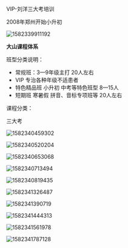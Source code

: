 VIP-刘洋三大考培训

2008年郑州开始小升初

![1582339911192](C:\Users\Administrator\AppData\Roaming\Typora\typora-user-images\1582339911192.png)

**大山课程体系**

班型分类说明：

- 常规班：3—9年级主打   20人左右
- VIP   专治各种年级不适患者
- 特色精品班   小升初 中考等特色班型  8—15人
- 短期班  寒暑假  拼音、音标专项班等  20人左右

课程分类：

三大考

![1582340459302](C:\Users\Administrator\AppData\Roaming\Typora\typora-user-images\1582340459302.png)

![1582340520204](C:\Users\Administrator\AppData\Roaming\Typora\typora-user-images\1582340520204.png)

![1582340653068](C:\Users\Administrator\AppData\Roaming\Typora\typora-user-images\1582340653068.png)

![1582340713494](C:\Users\Administrator\AppData\Roaming\Typora\typora-user-images\1582340713494.png)

![1582340819435](C:\Users\Administrator\AppData\Roaming\Typora\typora-user-images\1582340819435.png)

![1582341326487](C:\Users\Administrator\AppData\Roaming\Typora\typora-user-images\1582341326487.png)

![1582341390719](C:\Users\Administrator\AppData\Roaming\Typora\typora-user-images\1582341390719.png)

![1582341444313](C:\Users\Administrator\AppData\Roaming\Typora\typora-user-images\1582341444313.png)

![1582341561978](C:\Users\Administrator\AppData\Roaming\Typora\typora-user-images\1582341561978.png)

![1582341787128](C:\Users\Administrator\AppData\Roaming\Typora\typora-user-images\1582341787128.png)

